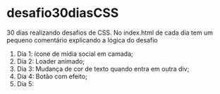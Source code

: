# desafio30diasCSS

30 dias realizando desafios de CSS. No index.html de cada dia tem um pequeno comentário explicando a lógica do desafio

1. Dia 1: ícone de mídia social em camada;
2. Dia 2: Loader animado;
3. Dia 3: Mudança de cor de texto quando entra em outra div;
4. Dia 4: Botão com efeito;
5. Dia 5:
